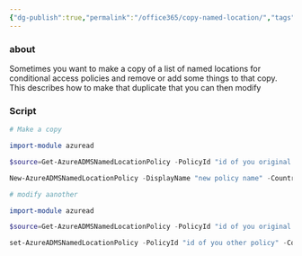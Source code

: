 ```yaml
---
{"dg-publish":true,"permalink":"/office365/copy-named-location/","tags":["public","office365","azuread"],"noteIcon":"1","created":"2024-08-03T14:52:58.292+02:00","updated":"2023-07-31T13:58:10.000+02:00"}
---
```




### about
Sometimes you want to make a copy of a list of named locations for conditional access policies and remove or add some things to that copy. This describes how to make that duplicate that you can then modify

### Script


```powershell
# Make a copy

import-module azuread

$source=Get-AzureADMSNamedLocationPolicy -PolicyId "id of you original policy"

New-AzureADMSNamedLocationPolicy -DisplayName "new policy name" -CountriesAndRegions @($eea.CountriesAndRegions | ForEach-Object {"$_"}) -OdataType "#microsoft.graph.countryNamedLocation"
```

```powershell
# modify aanother

import-module azuread

$source=Get-AzureADMSNamedLocationPolicy -PolicyId "id of you original policy"

set-AzureADMSNamedLocationPolicy -PolicyId "id of you other policy" -CountriesAndRegions @($eea.CountriesAndRegions | ForEach-Object {"$_"}) -OdataType "#microsoft.graph.countryNamedLocation"
```

